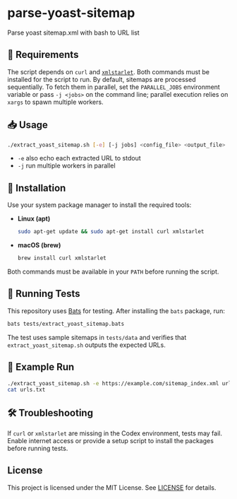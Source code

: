 # parse-yoast-sitemap
Parse yoast sitemap.xml with bash to URL list

## 📝 Requirements

The script depends on `curl` and [`xmlstarlet`](https://xmlstar.sourceforge.net/).
Both commands must be installed for the script to run. By default, sitemaps
are processed sequentially. To fetch them in parallel, set the
`PARALLEL_JOBS` environment variable or pass `-j <jobs>` on the command
line; parallel execution relies on `xargs` to spawn multiple workers.

## 📥 Usage

```bash
./extract_yoast_sitemap.sh [-e] [-j jobs] <config_file> <output_file>
```

* `-e`  also echo each extracted URL to stdout
* `-j`  run multiple workers in parallel

## 🚀 Installation

Use your system package manager to install the required tools:

* **Linux (apt)**

  ```bash
  sudo apt-get update && sudo apt-get install curl xmlstarlet
  ```

* **macOS (brew)**

  ```bash
  brew install curl xmlstarlet
  ```

Both commands must be available in your `PATH` before running the script.


## 🧪 Running Tests

This repository uses [Bats](https://github.com/bats-core/bats-core) for testing. After installing the `bats` package, run:

```bash
bats tests/extract_yoast_sitemap.bats
```


The test uses sample sitemaps in `tests/data` and verifies that `extract_yoast_sitemap.sh` outputs the expected URLs.

## 📝 Example Run

```bash
./extract_yoast_sitemap.sh -e https://example.com/sitemap_index.xml urls.txt
cat urls.txt
```


## 🛠️ Troubleshooting

If `curl` or `xmlstarlet` are missing in the Codex environment, tests may fail. Enable internet access or provide a setup script to install the packages before running tests.

## License

This project is licensed under the MIT License. See [LICENSE](LICENSE) for details.

